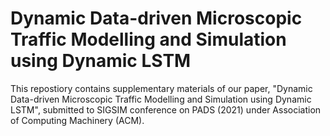 # Dynamic Data-driven Microscopic Traffic Modelling and Simulation using Dynamic LSTM
This repostiory contains supplementary materials of our paper, "Dynamic Data-driven Microscopic Traffic Modelling and Simulation using Dynamic LSTM", submitted to SIGSIM conference on PADS (2021) under Association of Computing Machinery (ACM).
